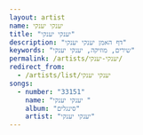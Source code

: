 ```yaml
---
layout: artist
name: יענקי יענקי
title: "יענקי יענקי"
description: "דף האמן יענקי יענקי"
keywords: "שירים, מוזיקה, יענקי יענקי"
permalink: /artists/יענקי-יענקי/
redirect_from:
  - /artists/list/יענקי יענקי
songs:
  - number: "33151"
    name: "יענקי יענקי "
    album: "סינגלים"
    artist: "יענקי יענקי"
---
```

